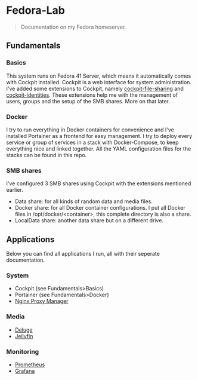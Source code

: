 # Fedora-Lab

> Documentation on my Fedora homeserver.

## Fundamentals

### Basics

This system runs on Fedora 41 Server, which means it automatically comes with Cockpit installed. Cockpit is a web interface for system administration.
I've added some extensions to Cockpit, namely [cockpit-file-sharing](https://github.com/45Drives/cockpit-file-sharing) and [cockpit-identities](https://github.com/45Drives/cockpit-identities).
These extensions help me with the management of users, groups and the setup of the SMB shares. More on that later.

### Docker

I try to run everything in Docker containers for convenience and I've installed Portainer as a frontend for easy management. I try to deploy every service or group of services in a stack with Docker-Compose, to keep everything nice and linked together. All the YAML configuration files for the stacks can be found in this repo.

### SMB shares
I've configured 3 SMB shares using Cockpit with the extensions mentioned earlier.
- Data share: for all kinds of random data and media files.
- Docker share: for all Docker container configurations. I put all Docker files in /opt/docker/\<container\>, this complete directory is also a share.
- LocalData share: another data share but on a different drive.

## Applications

Below you can find all applications I run, all with their seperate documentation.

### System

- Cockpit (see Fundamentals>Basics) 
- Portainer (see Fundamentals>Docker)
- [Nginx Proxy Manager](docs/nginxproxymanager.md)

### Media

- [Deluge](docs/deluge.md)
- [Jellyfin](docs/jellyfin.md)

### Monitoring

- [Prometheus](docs/prometheus.md)
- [Grafana](docs/grafana.md)
